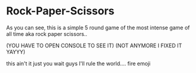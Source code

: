 # Rock-Paper-Scissors

As you can see, this is a simple 5 round game of the most intense game of all time aka rock paper scissors..

(YOU HAVE TO OPEN CONSOLE TO SEE IT)
(NOT ANYMORE I FIXED IT YAYYY)

this ain't it just you wait guys I'll rule the world.... fire emoji
